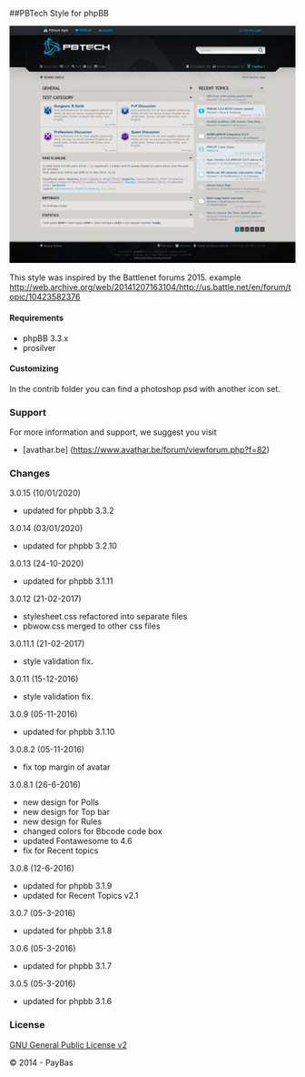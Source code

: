 ##PBTech Style for phpBB


![Screenshot](/contrib/screenshot.png)

This style was inspired by the Battlenet forums 2015. example
http://web.archive.org/web/20141207163104/http://us.battle.net/en/forum/topic/10423582376

#### Requirements
- phpBB 3.3.x
- prosilver

#### Customizing
In the contrib folder you can find a photoshop psd with another icon set. 

### Support
For more information and support, we suggest you visit
- [avathar.be] (https://www.avathar.be/forum/viewforum.php?f=82)  

### Changes
3.0.15 (10/01/2020)
- updated for phpbb 3.3.2

3.0.14 (03/01/2020)
- updated for phpbb 3.2.10

3.0.13 (24-10-2020)
- updated for phpbb 3.1.11
    
3.0.12 (21-02-2017)
- stylesheet.css refactored into separate files
- pbwow.css merged to other css files

3.0.11.1 (21-02-2017)
- style validation fix.

3.0.11 (15-12-2016)
- style validation fix.

3.0.9 (05-11-2016)
- updated for phpbb 3.1.10

3.0.8.2 (05-11-2016)
- fix top margin of avatar

3.0.8.1 (26-6-2016)
- new design for Polls
- new design for Top bar
- new design for Rules
- changed colors for Bbcode code box
- updated Fontawesome to 4.6
- fix for Recent topics

3.0.8 (12-6-2016)
- updated for phpbb 3.1.9
- updated for Recent Topics v2.1

3.0.7 (05-3-2016)
- updated for phpbb 3.1.8

3.0.6 (05-3-2016)
- updated for phpbb 3.1.7

3.0.5 (05-3-2016)
- updated for phpbb 3.1.6

### License
[GNU General Public License v2](http://opensource.org/licenses/GPL-2.0)

© 2014 - PayBas
